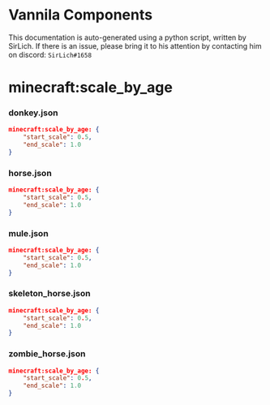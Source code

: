 # Vannila Components
This documentation is auto-generated using a python script, written by SirLich. If there is an issue, please bring it to his attention by contacting him on discord: `SirLich#1658`

# minecraft:scale_by_age
### donkey.json
```JSON
minecraft:scale_by_age: {
    "start_scale": 0.5,
    "end_scale": 1.0
}
```

### horse.json
```JSON
minecraft:scale_by_age: {
    "start_scale": 0.5,
    "end_scale": 1.0
}
```

### mule.json
```JSON
minecraft:scale_by_age: {
    "start_scale": 0.5,
    "end_scale": 1.0
}
```

### skeleton_horse.json
```JSON
minecraft:scale_by_age: {
    "start_scale": 0.5,
    "end_scale": 1.0
}
```

### zombie_horse.json
```JSON
minecraft:scale_by_age: {
    "start_scale": 0.5,
    "end_scale": 1.0
}
```

